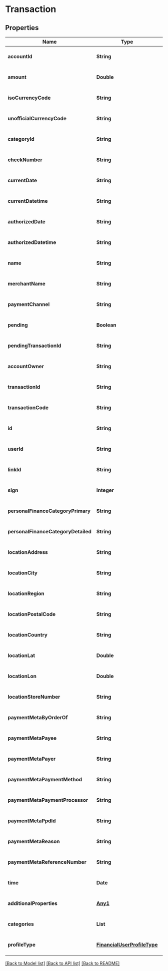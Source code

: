 # Transaction
## Properties

| Name | Type | Description | Notes |
|------------ | ------------- | ------------- | -------------|
| **accountId** | **String** |  | [optional] [default to null] |
| **amount** | **Double** |  | [optional] [default to null] |
| **isoCurrencyCode** | **String** |  | [optional] [default to null] |
| **unofficialCurrencyCode** | **String** |  | [optional] [default to null] |
| **categoryId** | **String** |  | [optional] [default to null] |
| **checkNumber** | **String** |  | [optional] [default to null] |
| **currentDate** | **String** |  | [optional] [default to null] |
| **currentDatetime** | **String** |  | [optional] [default to null] |
| **authorizedDate** | **String** |  | [optional] [default to null] |
| **authorizedDatetime** | **String** |  | [optional] [default to null] |
| **name** | **String** |  | [optional] [default to null] |
| **merchantName** | **String** |  | [optional] [default to null] |
| **paymentChannel** | **String** |  | [optional] [default to null] |
| **pending** | **Boolean** |  | [optional] [default to null] |
| **pendingTransactionId** | **String** |  | [optional] [default to null] |
| **accountOwner** | **String** |  | [optional] [default to null] |
| **transactionId** | **String** |  | [optional] [default to null] |
| **transactionCode** | **String** |  | [optional] [default to null] |
| **id** | **String** |  | [optional] [default to null] |
| **userId** | **String** |  | [optional] [default to null] |
| **linkId** | **String** |  | [optional] [default to null] |
| **sign** | **Integer** |  | [optional] [default to null] |
| **personalFinanceCategoryPrimary** | **String** |  | [optional] [default to null] |
| **personalFinanceCategoryDetailed** | **String** |  | [optional] [default to null] |
| **locationAddress** | **String** |  | [optional] [default to null] |
| **locationCity** | **String** |  | [optional] [default to null] |
| **locationRegion** | **String** |  | [optional] [default to null] |
| **locationPostalCode** | **String** |  | [optional] [default to null] |
| **locationCountry** | **String** |  | [optional] [default to null] |
| **locationLat** | **Double** |  | [optional] [default to null] |
| **locationLon** | **Double** |  | [optional] [default to null] |
| **locationStoreNumber** | **String** |  | [optional] [default to null] |
| **paymentMetaByOrderOf** | **String** |  | [optional] [default to null] |
| **paymentMetaPayee** | **String** |  | [optional] [default to null] |
| **paymentMetaPayer** | **String** |  | [optional] [default to null] |
| **paymentMetaPaymentMethod** | **String** |  | [optional] [default to null] |
| **paymentMetaPaymentProcessor** | **String** |  | [optional] [default to null] |
| **paymentMetaPpdId** | **String** |  | [optional] [default to null] |
| **paymentMetaReason** | **String** |  | [optional] [default to null] |
| **paymentMetaReferenceNumber** | **String** |  | [optional] [default to null] |
| **time** | **Date** |  | [optional] [default to null] |
| **additionalProperties** | [**Any1**](Any1.md) |  | [optional] [default to null] |
| **categories** | **List** |  | [optional] [default to null] |
| **profileType** | [**FinancialUserProfileType**](FinancialUserProfileType.md) |  | [optional] [default to null] |

[[Back to Model list]](../README.md#documentation-for-models) [[Back to API list]](../README.md#documentation-for-api-endpoints) [[Back to README]](../README.md)

